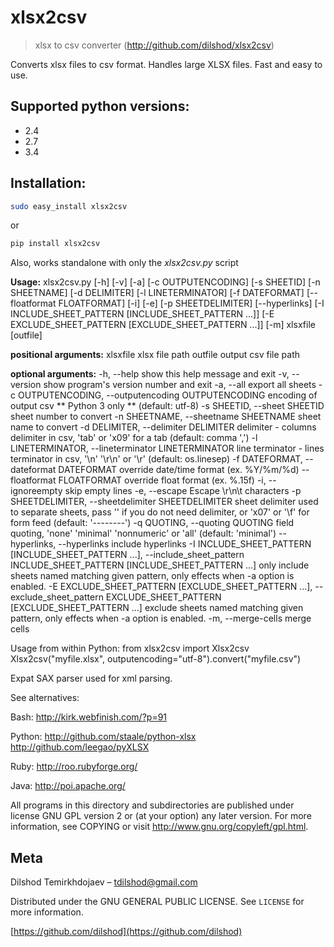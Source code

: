 
# xlsx2csv

> xlsx to csv converter (http://github.com/dilshod/xlsx2csv)

Converts xlsx files to csv format.
Handles large XLSX files. Fast and easy to use.

## Supported python versions:
 - 2.4
 - 2.7
 - 3.4

## Installation:

```sh
sudo easy_install xlsx2csv
```
  or

```sh
pip install xlsx2csv
```


  Also, works standalone with only the *xlsx2csv.py* script

**Usage:**
 xlsx2csv.py [-h] [-v] [-a] [-c OUTPUTENCODING] [-s SHEETID]
                   [-n SHEETNAME] [-d DELIMITER] [-l LINETERMINATOR]
                   [-f DATEFORMAT] [--floatformat FLOATFORMAT]
                   [-i] [-e] [-p SHEETDELIMITER]
                   [--hyperlinks]
                   [-I INCLUDE_SHEET_PATTERN [INCLUDE_SHEET_PATTERN ...]]
                   [-E EXCLUDE_SHEET_PATTERN [EXCLUDE_SHEET_PATTERN ...]] [-m]
                   xlsxfile [outfile]

**positional arguments:**
  xlsxfile              xlsx file path
  outfile               output csv file path

**optional arguments:**
  -h, --help            show this help message and exit
  -v, --version         show program's version number and exit
  -a, --all             export all sheets
  -c OUTPUTENCODING, --outputencoding OUTPUTENCODING
                        encoding of output csv ** Python 3 only ** (default: utf-8)
  -s SHEETID, --sheet SHEETID
                        sheet number to convert
  -n SHEETNAME, --sheetname SHEETNAME
                        sheet name to convert
  -d DELIMITER, --delimiter DELIMITER
                        delimiter - columns delimiter in csv, 'tab' or 'x09'
                        for a tab (default: comma ',')
  -l LINETERMINATOR, --lineterminator LINETERMINATOR
                        line terminator - lines terminator in csv, '\n' '\r\n'
                        or '\r' (default: os.linesep)
  -f DATEFORMAT, --dateformat DATEFORMAT
                        override date/time format (ex. %Y/%m/%d)
  --floatformat FLOATFORMAT
                        override float format (ex. %.15f)
  -i, --ignoreempty     skip empty lines
  -e, --escape          Escape \r\n\t characters
  -p SHEETDELIMITER, --sheetdelimiter SHEETDELIMITER
                        sheet delimiter used to separate sheets, pass '' if
                        you do not need delimiter, or 'x07' or '\\f' for form
                        feed (default: '--------')
  -q QUOTING, --quoting QUOTING
                        field quoting, 'none' 'minimal' 'nonnumeric' or 'all' (default: 'minimal')
  --hyperlinks, --hyperlinks
                        include hyperlinks
  -I INCLUDE_SHEET_PATTERN [INCLUDE_SHEET_PATTERN ...], --include_sheet_pattern INCLUDE_SHEET_PATTERN [INCLUDE_SHEET_PATTERN ...]
                        only include sheets named matching given pattern, only
                        effects when -a option is enabled.
  -E EXCLUDE_SHEET_PATTERN [EXCLUDE_SHEET_PATTERN ...], --exclude_sheet_pattern EXCLUDE_SHEET_PATTERN [EXCLUDE_SHEET_PATTERN ...]
                        exclude sheets named matching given pattern, only
                        effects when -a option is enabled.
  -m, --merge-cells     merge cells


Usage from within Python:
  from xlsx2csv import Xlsx2csv
  Xlsx2csv("myfile.xlsx", outputencoding="utf-8").convert("myfile.csv")


Expat SAX parser used for xml parsing.

See alternatives:

Bash:
http://kirk.webfinish.com/?p=91

Python:
http://github.com/staale/python-xlsx
http://github.com/leegao/pyXLSX

Ruby:
http://roo.rubyforge.org/

Java:
http://poi.apache.org/


All programs in this directory and subdirectories are published under
license GNU GPL version 2 or (at your option) any later version. For
more information, see COPYING or visit <http://www.gnu.org/copyleft/gpl.html>.


## Meta

  Dilshod Temirkhdojaev – tdilshod@gmail.com

Distributed under the GNU GENERAL PUBLIC LICENSE. See ``LICENSE`` for more information.

[https://github.com/dilshod](https://github.com/dilshod)
